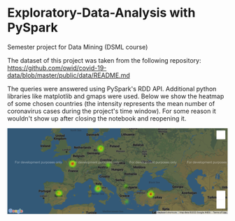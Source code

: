 # Exploratory-Data-Analysis with PySpark
Semester project for Data Mining (DSML course) 

The dataset of this project was taken from the following repository:
https://github.com/owid/covid-19-data/blob/master/public/data/README.md

The queries were answered using PySpark's RDD API. Additional python libraries like matplotlib and gmaps were used. Below we show the heatmap of some chosen countries (the intensity represents the mean number of coronavirus cases during the project's time window). For some reason it wouldn't show up after closing the notebook and reopening it.

![alt text](https://github.com/Mix-Stef/Exploratory-Data-Analysis-with-PySpark/blob/main/map.png)
